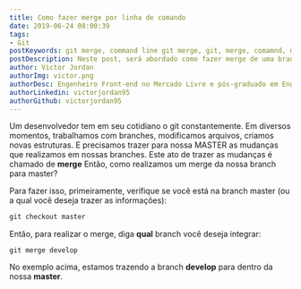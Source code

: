 ```yaml
---
title: Como fazer merge por linha de comando
date: 2019-06-24 08:00:39
tags:
- Git
postKeywords: git merge, command line git merge, git, merge, comamnd, mergear master, como fazer merge
postDescription: Neste post, será abordado como fazer merge de uma branch para outra, por linha de comando, no git, sem complicações!
author: Victor Jordan
authorImg: victor.png
authorDesc: Engenheiro Front-end no Mercado Livre e pós-graduado em Engenharia de Software pela PUC-MG e formado em Banco de Dados pela Fatec, apaixonado por usabilidade, performance e UX!
authorLinkedin: victorjordan95
authorGithub: victorjordan95
---
```


Um desenvolvedor tem em seu cotidiano o git constantemente.
Em diversos momentos, trabalhamos com branches, modificamos arquivos, criamos novas estruturas.
E precisamos trazer para nossa MASTER as mudanças que realizamos em nossas branches.
Este ato de trazer as mudanças é chamado de **merge**
Então, como realizamos um merge da nossa branch para master?

<!-- more -->

Para fazer isso, primeiramente, verifique se você está na branch master (ou a qual você deseja trazer as informações):

```cmd
git checkout master
```

Então, para realizar o merge, diga **qual** branch você deseja integrar:

```
git merge develop
```

No exemplo acima, estamos trazendo a branch **develop** para dentro da nossa **master**.
